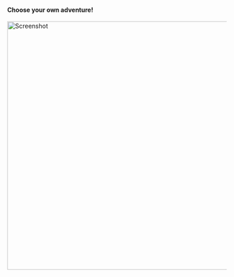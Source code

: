 #### Choose your own adventure!
<img width="571" alt="Screenshot " src="https://user-images.githubusercontent.com/43251233/116153559-2fd85280-a6f0-11eb-9c11-4b12392ce932.png">
